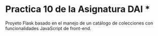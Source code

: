 # Practica 10 de la Asignatura DAI *

Proyeto Flask basado en el manejo de un catálogo de colecciones con funcionalidades JavaScript de front-end.
